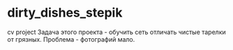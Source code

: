 # dirty_dishes_stepik
cv project
Задача этого проекта - обучить сеть отличать чистые тарелки от грязных.
  Проблема - фотографий мало.

